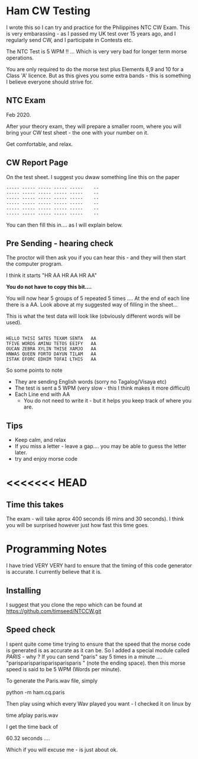 # Ham CW Testing

I wrote this so I can try and practice for the Philippines NTC CW Exam. This is very embarassing - as I passed my UK test over 15 years ago, and I regularly send CW, and I participate in Contests etc.

The NTC Test is 5 WPM !! ... Which is very very bad for longer term morse operations.

You are only required to do the morse test plus Elements 8,9 and 10 for a Class 'A' licence.
But as this gives you some extra bands - this is something I believe everyone should strive for.

## NTC Exam

Feb 2020.

After your theory exam, they will prepare a smaller room, where you will bring your CW test sheet - the one with your number on it.

Get comfortable, and relax.


## CW Report Page

On the test sheet. I suggest you dwaw something line this on the paper

```
----- ----- ----- ----- -----    --
----- ----- ----- ----- -----    --
----- ----- ----- ----- -----    --
----- ----- ----- ----- -----    --
----- ----- ----- ----- -----    --
----- ----- ----- ----- -----    --
```

You can then fill this in.... as I will explain below.

## Pre Sending  - hearing check

The proctor will then ask you if you can hear this - and they will then start the computer program.

I think it starts "HR AA    HR AA    HR    AA" 

**You do not have to copy this bit....** 

You will now hear 5 groups of 5 repeated 5 times .... At the end of each line there is a AA. Look above at my suggested way of filling in the sheet... 

This is what the test data will look like (obviously different words will be used).


```text

HELLO THISI SATES TEXAM SENTA   AA
TFIVE WORDS AMINU TETOS EEIFY   AA
OUCAN ZEBRA XYLIN THISE XAMJO   AA
HNWAS QUEEN FORTO DAYUN TILAM   AA
ISTAK EFORC EDHIM TOFAI LTHIS   AA

```

So some points to note

  - They are sending English words (sorry no Tagalog/Visaya etc)
  - The test is sent a 5 WPM (very slow - this I think makes it more difficult)
  - Each Line end with AA
    - You do not need to write it - but it helps you keep track of where you are.
  
## Tips

  - Keep calm, and relax
  - If you miss a letter - leave a gap.... you may be able to guess the letter later.
  - try and enjoy morse code

<<<<<<< HEAD
=======
## Time this takes

The exam - will take aprox 400 seconds (6 mins and 30 seconds). I think you will be surprised however just how fast this time goes.

# Programming Notes
I have tried VERY VERY hard to ensure that the timing of this code generator is accurate. 
I currently believe that it is.

## Installing 

I suggest that you clone the repo which can be found at https://github.com/timseed/NTCCW.git 


## Speed check

I spent quite come time trying to ensure that the speed that the morse code is generated is as accurate as it can be. So I added a special module called *PARIS* - why ? If you can send "paris" say 5 times in a minute .... "parisparisparisparisparisparis " (note the ending space). then this morse speed is said to be 5 WPM (Words per minute). 

To generate the Paris.wav file, simply

   python -m ham.cq.paris

Then play using which every Wav played you want - I checked it on linux by
 
   time afplay paris.wav

I get the time back of

   60.32 seconds .... 

Which if you will excuse me - is just about ok. 
